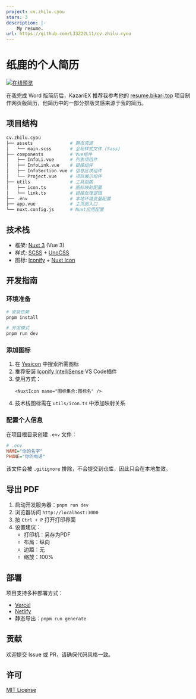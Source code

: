 ```yaml
---
project: cv.zhilu.cyou
stars: 3
description: |-
    My resume.
url: https://github.com/L33Z22L11/cv.zhilu.cyou
---
```


# 纸鹿的个人简历

[![在线预览](https://img.shields.io/badge/在线预览-cv.zhilu.cyou-blue)](https://cv.zhilu.cyou)

在我完成 Word 版简历后，KazariEX 推荐我参考他的 [resume.bikari.top](https://github.com/KazariEX/resume.bikari.top) 项目制作网页版简历，他简历中的一部分排版灵感来源于我的简历。

## 项目结构

```sh
cv.zhilu.cyou
├── assets              # 静态资源
│   └── main.scss       # 全局样式文件 (Sass)
├── components          # Vue组件
│   ├── InfoLi.vue      # 列表项组件
│   ├── InfoLink.vue    # 链接组件
│   ├── InfoSection.vue # 信息区块组件
│   └── Project.vue     # 项目展示组件
├── utils               # 工具函数
│   ├── icon.ts         # 图标映射配置
│   └── link.ts         # 链接处理逻辑
├── .env                # 本地环境变量配置
├── app.vue             # 主页面入口
└── nuxt.config.js      # Nuxt应用配置
```

## 技术栈

- 框架: [Nuxt 3](https://nuxt.com) (Vue 3)
- 样式: [SCSS](https://sass-lang.com/) + [UnoCSS](https://unocss.dev/)
- 图标: [Iconify](https://iconify.design/) + [Nuxt Icon](https://nuxt.com/modules/icon)

## 开发指南

### 环境准备

```bash
# 安装依赖
pnpm install

# 开发模式
pnpm run dev
```

### 添加图标

1. 在 [Yesicon](https://yesicon.app/) 中搜索所需图标
2. 推荐安装 [Iconify IntelliSense](https://marketplace.visualstudio.com/items?itemName=antfu.iconify) VS Code插件
3. 使用方式：
   ```vue
   <NuxtIcon name="图标集合:图标名" />
   ```
4. 技术栈图标需在 `utils/icon.ts` 中添加映射关系

### 配置个人信息

在项目根目录创建 `.env` 文件：

```ini
# .env
NAME="你的名字"
PHONE="你的电话"
```

该文件会被 `.gitignore` 排除，不会提交到仓库，因此只会在本地生效。

## 导出 PDF

1. 启动开发服务器：`pnpm run dev`
2. 浏览器访问 `http://localhost:3000`
3. 按 `Ctrl + P` 打开打印界面
4. 设置建议：
   - 打印机：另存为PDF
   - 布局：纵向
   - 边距：无
   - 缩放：100%

## 部署

项目支持多种部署方式：

- [Vercel](https://vercel.com)
- [Netlify](https://www.netlify.com/)
- 静态导出：`pnpm run generate`

## 贡献

欢迎提交 Issue 或 PR，请确保代码风格一致。

## 许可

[MIT License](LICENSE)

